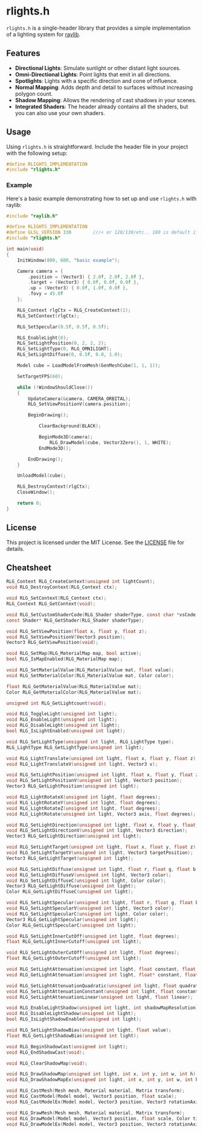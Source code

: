 # rlights.h

`rlights.h` is a single-header library that provides a simple implementation of a lighting system for [raylib](https://www.raylib.com/).

## Features
- **Directional Lights**: Simulate sunlight or other distant light sources.
- **Omni-Directional Lights**: Point lights that emit in all directions.
- **Spotlights**: Lights with a specific direction and cone of influence.
- **Normal Mapping**: Adds depth and detail to surfaces without increasing polygon count.
- **Shadow Mapping**: Allows the rendering of cast shadows in your scenes.
- **Integrated Shaders**: The header already contains all the shaders, but you can also use your own shaders.

## Usage
Using `rlights.h` is straightforward. Include the header file in your project with the following setup:

```c
#define RLIGHTS_IMPLEMENTATION
#include "rlights.h"
```

### Example
Here's a basic example demonstrating how to set up and use `rlights.h` with raylib:

```c
#include "raylib.h"

#define RLIGHTS_IMPLEMENTATION
#define GLSL_VERSION 330        ///< or 120/130/etc.. 100 is default if 'PLATFORM_DESKTOP' is not defined
#include "rlights.h"

int main(void)
{
    InitWindow(800, 600, "basic example");

    Camera camera = {
        .position = (Vector3) { 2.0f, 2.0f, 2.0f },
        .target = (Vector3) { 0.0f, 0.0f, 0.0f },
        .up = (Vector3) { 0.0f, 1.0f, 0.0f },
        .fovy = 45.0f
    };

    RLG_Context rlgCtx = RLG_CreateContext(1);
    RLG_SetContext(rlgCtx);

    RLG_SetSpecular(0.5f, 0.5f, 0.5f);

    RLG_EnableLight(0);
    RLG_SetLightPosition(0, 2, 2, 2);
    RLG_SetLightType(0, RLG_OMNILIGHT);
    RLG_SetLightDiffuse(0, 0.5f, 0.0, 1.0);

    Model cube = LoadModelFromMesh(GenMeshCube(1, 1, 1));

    SetTargetFPS(60);

    while (!WindowShouldClose())
    {
        UpdateCamera(&camera, CAMERA_ORBITAL);
        RLG_SetViewPositionV(camera.position);

        BeginDrawing();

            ClearBackground(BLACK);

            BeginMode3D(camera);
                RLG_DrawModel(cube, Vector3Zero(), 1, WHITE);
            EndMode3D();

        EndDrawing();
    }

    UnloadModel(cube);

    RLG_DestroyContext(rlgCtx);
    CloseWindow();

    return 0;
}
```

## License
This project is licensed under the MIT License. See the [LICENSE](LICENSE) file for details.

## Cheatsheet

```c
RLG_Context RLG_CreateContext(unsigned int lightCount);
void RLG_DestroyContext(RLG_Context ctx);

void RLG_SetContext(RLG_Context ctx);
RLG_Context RLG_GetContext(void);

void RLG_SetCustomShaderCode(RLG_Shader shaderType, const char *vsCode, const char *fsCode)
const Shader* RLG_GetShader(RLG_Shader shaderType);

void RLG_SetViewPosition(float x, float y, float z);
void RLG_SetViewPositionV(Vector3 position);
Vector3 RLG_GetViewPosition(void);

void RLG_SetMap(RLG_MaterialMap map, bool active);
bool RLG_IsMapEnabled(RLG_MaterialMap map);

void RLG_SetMaterialValue(RLG_MaterialValue mat, float value);
void RLG_SetMaterialColor(RLG_MaterialValue mat, Color color);

float RLG_GetMaterialValue(RLG_MaterialValue mat);
Color RLG_GetMaterialColor(RLG_MaterialValue mat);

unsigned int RLG_GetLightcount(void);

void RLG_ToggleLight(unsigned int light);
void RLG_EnableLight(unsigned int light);
void RLG_DisableLight(unsigned int light);
bool RLG_IsLightEnabled(unsigned int light);

void RLG_SetLightType(unsigned int light, RLG_LightType type);
RLG_LightType RLG_GetLightType(unsigned int light);

void RLG_LightTranslate(unsigned int light, float x, float y, float z);
void RLG_LightTranslateV(unsigned int light, Vector3 v);

void RLG_SetLightPosition(unsigned int light, float x, float y, float z);
void RLG_SetLightPositionV(unsigned int light, Vector3 position);
Vector3 RLG_GetLightPosition(unsigned int light);

void RLG_LightRotateX(unsigned int light, float degrees);
void RLG_LightRotateY(unsigned int light, float degrees);
void RLG_LightRotateZ(unsigned int light, float degrees);
void RLG_LightRotate(unsigned int light, Vector3 axis, float degrees);

void RLG_SetLightDirection(unsigned int light, float x, float y, float z);
void RLG_SetLightDirectionV(unsigned int light, Vector3 direction);
Vector3 RLG_GetLightDirection(unsigned int light);

void RLG_SetLightTarget(unsigned int light, float x, float y, float z);
void RLG_SetLightTargetV(unsigned int light, Vector3 targetPosition);
Vector3 RLG_GetLightTarget(unsigned int light);

void RLG_SetLightDiffuse(unsigned int light, float r, float g, float b);
void RLG_SetLightDiffuseV(unsigned int light, Vector3 color);
void RLG_SetLightDiffuseC(unsigned int light, Color color);
Vector3 RLG_GetLightDiffuse(unsigned int light);
Color RLG_GetLightDiffuseC(unsigned int light);

void RLG_SetLightSpecular(unsigned int light, float r, float g, float b);
void RLG_SetLightSpecularV(unsigned int light, Vector3 color);
void RLG_SetLightSpecularC(unsigned int light, Color color);
Vector3 RLG_GetLightSpecular(unsigned int light);
Color RLG_GetLightSpecularC(unsigned int light);

void RLG_SetLightInnerCutOff(unsigned int light, float degrees);
float RLG_GetLightInnerCutoff(unsigned int light);

void RLG_SetLightOuterCutOff(unsigned int light, float degrees);
float RLG_GetLightOuterCutoff(unsigned int light);

void RLG_SetLightAttenuation(unsigned int light, float constant, float linear, float quadratic);
void RLG_GetLightAttenuation(unsigned int light, float* constant, float* linear, float* quadratic);

void RLG_SetLightAttenuationQuadratic(unsigned int light, float quadratic);
void RLG_SetLightAttenuationConstant(unsigned int light, float constant);
void RLG_SetLightAttenuationLinear(unsigned int light, float linear);

void RLG_EnableLightShadow(unsigned int light, int shadowMapResolution);
void RLG_DisableLightShadow(unsigned int light);
bool RLG_IsLightShadowEnabled(unsigned int light);

void RLG_SetLightShadowBias(unsigned int light, float value);
float RLG_GetLightShadowBias(unsigned int light);

void RLG_BeginShadowCast(unsigned int light);
void RLG_EndShadowCast(void);

void RLG_ClearShadowMap(void);

void RLG_DrawShadowMap(unsigned int light, int x, int y, int w, int h);
void RLG_DrawShadowMapEx(unsigned int light, int x, int y, int w, int h, float near, float far);

void RLG_CastMesh(Mesh mesh, Material material, Matrix transform);
void RLG_CastModel(Model model, Vector3 position, float scale);
void RLG_CastModelEx(Model model, Vector3 position, Vector3 rotationAxis, float rotationAngle, Vector3 scale);

void RLG_DrawMesh(Mesh mesh, Material material, Matrix transform);
void RLG_DrawModel(Model model, Vector3 position, float scale, Color tint);
void RLG_DrawModelEx(Model model, Vector3 position, Vector3 rotationAxis, float rotationAngle, Vector3 scale, Color tint);
```